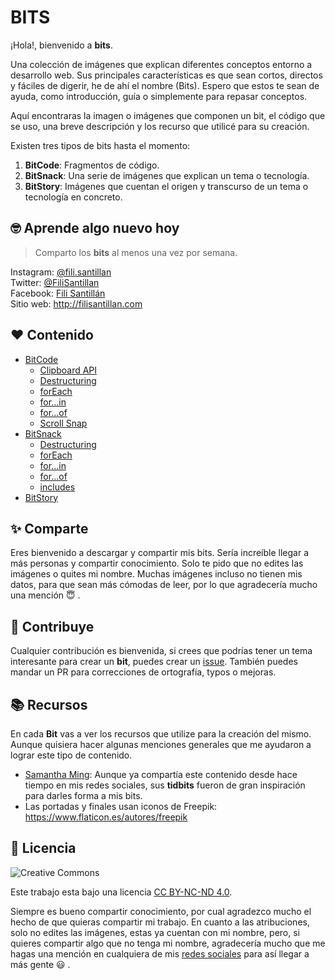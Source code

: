 # BITS

¡Hola!, bienvenido a **bits**.

Una colección de imágenes que explican diferentes conceptos entorno a desarrollo web. Sus principales características es que sean cortos, directos y fáciles de digerir, he de ahí el nombre (Bits).  Espero que estos te sean de ayuda, como introducción, guía o simplemente para repasar conceptos.

Aquí encontraras la imagen o imágenes que componen un bit, el código que se uso, una breve descripción y los recurso que utilicé para su creación.

Existen tres tipos de bits hasta el momento:

1. **BitCode**: Fragmentos de código.
2. **BitSnack**: Una serie de imágenes que explican un tema o tecnología.
3. **BitStory**: Imágenes que cuentan el origen y transcurso de un tema o tecnología en concreto.

## 🤓 Aprende algo nuevo hoy

> Comparto los **bits** al menos una vez por semana.

Instagram: [@fili.santillan](https://www.instagram.com/fili.santillan/)  
Twitter: [@FiliSantillan](https://twitter.com/FiliSantillan)  
Facebook: [Fili Santillán](https://www.facebook.com/FiliSantillan96/)  
Sitio web: http://filisantillan.com

## ❤ Contenido
- [BitCode](/BitCode/)
  - [Clipboard API](/BitCode/ClipboardApi/clipboardApi.md)
  - [Destructuring](/BitCode/Destructuring/destructuring.md)
  - [forEach](/BitCode/forEach/forEach.md)
  - [for...in](/BitCode/for...in/for...in.md)
  - [for...of](/BitCode/for...of/for...of.md)
  - [Scroll Snap](/BitCode/scroll-snap/scroll-snap.md)
- [BitSnack](/BitSnack/)
  - [Destructuring](/BitSnack/Destructuring/destructuring.md)
  - [forEach](/BitSnack/forEach/forEach.md)
  - [for...in](/BitSnack/for...in/for...in.md)
  - [for...of](/BitSnack/for...of/for...of.md)
  - [includes](/BitSnack/includes/includes.md)
- [BitStory](/BitStory/)

## ✨  Comparte

Eres bienvenido a descargar y compartir mis bits. Sería increíble llegar a más personas y compartir conocimiento. Solo te pido que no edites las imágenes o quites mi nombre. Muchas imágenes incluso no tienen mis datos, para que sean más cómodas de leer, por lo que agradecería mucho una mención 😇 .

## 🤜 Contribuye

Cualquier contribución es bienvenida, si crees que podrías tener un tema interesante para crear un **bit**, puedes crear un [issue](https://github.com/FiliSantillan/Bits/issues). También puedes mandar un PR para correcciones de ortografía, typos o mejoras. 

## 📚 Recursos

En cada **Bit** vas a ver los recursos que utilize para la creación del mismo. Aunque quisiera hacer algunas menciones generales que me ayudaron a lograr este tipo de contenido.

- [Samantha Ming](https://www.instagram.com/samanthaming/): Aunque ya compartía este contenido desde hace tiempo en mis redes sociales, sus **tidbits** fueron de gran inspiración para darles forma a mis bits.
- Las portadas y finales usan iconos de Freepik: https://www.flaticon.es/autores/freepik


## 📜 Licencia

![Creative Commons](https://mirrors.creativecommons.org/presskit/buttons/80x15/svg/by-nc-nd.svg)

Este trabajo esta bajo una licencia [CC BY-NC-ND 4.0](https://creativecommons.org/licenses/by-nc-nd/4.0/deed.es).

Siempre es bueno compartir conocimiento, por cual agradezco mucho el hecho de que quieras compartir mi trabajo. En cuanto a las atribuciones, solo no edites las imágenes, estas ya cuentan con mi nombre, pero, si quieres compartir algo que no tenga mi nombre, agradecería mucho que me hagas una mención en cualquiera de mis [redes sociales](#aprende-algo-nuevo-hoy) para así llegar a más gente 😃 .




